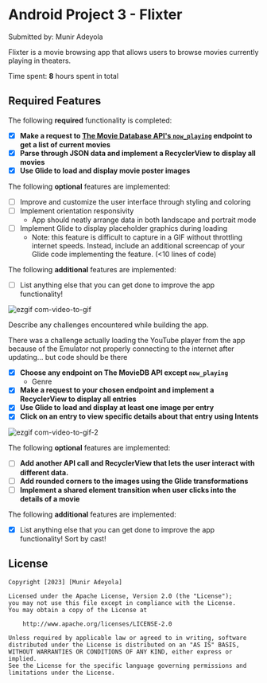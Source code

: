 # Android Project 3 - Flixter

Submitted by: Munir Adeyola

Flixter  is a movie browsing app that allows users to browse movies currently playing in theaters.

Time spent: **8** hours spent in total

## Required Features

The following **required** functionality is completed:

- [x] **Make a request to [The Movie Database API's `now_playing`](https://developers.themoviedb.org/3/movies/get-now-playing) endpoint to get a list of current movies**
- [x] **Parse through JSON data and implement a RecyclerView to display all movies**
- [x] **Use Glide to load and display movie poster images**

The following **optional** features are implemented:

- [ ] Improve and customize the user interface through styling and coloring
- [ ] Implement orientation responsivity
  - App should neatly arrange data in both landscape and portrait mode
- [ ] Implement Glide to display placeholder graphics during loading
  - Note: this feature is difficult to capture in a GIF without throttling internet speeds.  Instead, include an additional screencap of your Glide code implementing the feature.  (<10 lines of code)

The following **additional** features are implemented:

- [ ] List anything else that you can get done to improve the app functionality!


![ezgif com-video-to-gif](https://github.com/Munir456/Flixy/assets/83150680/8a964d76-b811-4f97-b000-5210a2308caf)


Describe any challenges encountered while building the app.

There was a challenge actually loading the YouTube player from the app because of the Emulator not properly connecting to the internet after updating... but code should be there

- [x] **Choose any endpoint on The MovieDB API except `now_playing`**
  - Genre
- [x] **Make a request to your chosen endpoint and implement a RecyclerView to display all entries**
- [x] **Use Glide to load and display at least one image per entry**
- [x] **Click on an entry to view specific details about that entry using Intents**

![ezgif com-video-to-gif-2](https://github.com/Munir456/Flixy/assets/83150680/0afd0c10-de2a-4ac5-a3b6-eb55aec5e1b8)


The following **optional** features are implemented:

- [ ] **Add another API call and RecyclerView that lets the user interact with different data.** 
- [ ] **Add rounded corners to the images using the Glide transformations**
- [ ] **Implement a shared element transition when user clicks into the details of a movie**

The following **additional** features are implemented:

- [x] List anything else that you can get done to improve the app functionality!
Sort by cast!
## License

    Copyright [2023] [Munir Adeyola]

    Licensed under the Apache License, Version 2.0 (the "License");
    you may not use this file except in compliance with the License.
    You may obtain a copy of the License at

        http://www.apache.org/licenses/LICENSE-2.0

    Unless required by applicable law or agreed to in writing, software
    distributed under the License is distributed on an "AS IS" BASIS,
    WITHOUT WARRANTIES OR CONDITIONS OF ANY KIND, either express or implied.
    See the License for the specific language governing permissions and
    limitations under the License.
